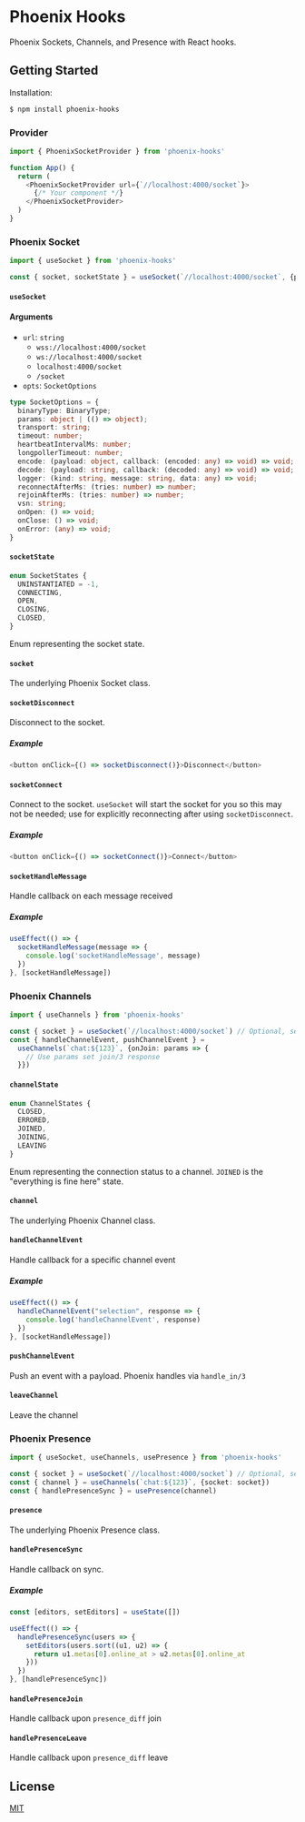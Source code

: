 # Phoenix Hooks

Phoenix Sockets, Channels, and Presence with React hooks.

## Getting Started


Installation:
```bash
$ npm install phoenix-hooks
```

### Provider

```typescript jsx
import { PhoenixSocketProvider } from 'phoenix-hooks'

function App() {
  return (
    <PhoenixSocketProvider url={`//localhost:4000/socket`}>
      {/* Your component */}
    </PhoenixSocketProvider>
  )
}

```

### Phoenix Socket


```typescript
import { useSocket } from 'phoenix-hooks'

const { socket, socketState } = useSocket(`//localhost:4000/socket`, {params: {userToken: "<token value>"}})
```

#### `useSocket`

#### Arguments
* `url`: `string`
  * `wss://localhost:4000/socket`
  * `ws://localhost:4000/socket`
  * `localhost:4000/socket`
  * `/socket`
* `opts`: `SocketOptions`

```typescript
type SocketOptions = {
  binaryType: BinaryType;
  params: object | (() => object);
  transport: string;
  timeout: number;
  heartbeatIntervalMs: number;
  longpollerTimeout: number;
  encode: (payload: object, callback: (encoded: any) => void) => void;
  decode: (payload: string, callback: (decoded: any) => void) => void;
  logger: (kind: string, message: string, data: any) => void;
  reconnectAfterMs: (tries: number) => number;
  rejoinAfterMs: (tries: number) => number;
  vsn: string;
  onOpen: () => void;
  onClose: () => void;
  onError: (any) => void;
}
```

#### `socketState`
```typescript
enum SocketStates {
  UNINSTANTIATED = -1,
  CONNECTING,
  OPEN,
  CLOSING,
  CLOSED,
}
```
Enum representing the socket state. 

#### `socket`
The underlying Phoenix Socket class. 

#### `socketDisconnect`
Disconnect to the socket.

##### Example
```typescript jsx
<button onClick={() => socketDisconnect()}>Disconnect</button>
```

#### `socketConnect`
Connect to the socket. `useSocket` will start the socket for you so this may not be needed; use for explicitly reconnecting after using `socketDisconnect`.

##### Example
```typescript jsx
<button onClick={() => socketConnect()}>Connect</button>
```

#### `socketHandleMessage`
Handle callback on each message received 

##### Example
```typescript jsx
useEffect(() => {
  socketHandleMessage(message => {
    console.log('socketHandleMessage', message)
  })
}, [socketHandleMessage])
```

### Phoenix Channels

```typescript
import { useChannels } from 'phoenix-hooks'

const { socket } = useSocket(`//localhost:4000/socket`) // Optional, see Provider
const { handleChannelEvent, pushChannelEvent } = 
  useChannels(`chat:${123}`, {onJoin: params => {
    // Use params set join/3 response
  }})
```

#### `channelState`
```typescript
enum ChannelStates {
  CLOSED,
  ERRORED,
  JOINED,
  JOINING,
  LEAVING
}
```
Enum representing the connection status to a channel. `JOINED` is the "everything is fine here" state.

#### `channel`
The underlying Phoenix Channel class.

#### `handleChannelEvent`

Handle callback for a specific channel event

##### Example
```typescript jsx
useEffect(() => {
  handleChannelEvent("selection", response => {
    console.log('handleChannelEvent', response)
  })
}, [socketHandleMessage])
```

#### `pushChannelEvent`

Push an event with a payload. Phoenix handles via `handle_in/3`

#### `leaveChannel`

Leave the channel

### Phoenix Presence

```typescript
import { useSocket, useChannels, usePresence } from 'phoenix-hooks'

const { socket } = useSocket(`//localhost:4000/socket`) // Optional, see Provider
const { channel } = useChannels(`chat:${123}`, {socket: socket})
const { handlePresenceSync } = usePresence(channel)

```

#### `presence`
The underlying Phoenix Presence class.

#### `handlePresenceSync`

Handle callback on sync.

##### Example
```typescript
const [editors, setEditors] = useState([])

useEffect(() => {
  handlePresenceSync(users => {
    setEditors(users.sort((u1, u2) => {
      return u1.metas[0].online_at > u2.metas[0].online_at
    }))
  })
}, [handlePresenceSync])
```

#### `handlePresenceJoin`

Handle callback upon `presence_diff` join

#### `handlePresenceLeave`

Handle callback upon `presence_diff` leave


## License

[MIT](./LICENSE)
